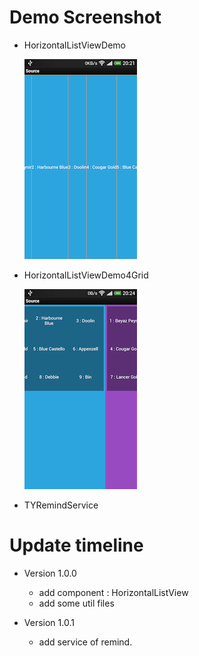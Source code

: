 Demo Screenshot
===============
- HorizontalListViewDemo
	
	![image](pic/horizontal-demo-text-2013-10-10-202153.png)
	
- HorizontalListViewDemo4Grid
	
	![image](pic/horizontal-demo-grid-2013-10-10-202424.png)

- TYRemindService

Update timeline
===============

- Version 1.0.0
	- add component : HorizontalListView 
	- add some util files
	
- Version 1.0.1
	- add service of remind.
	